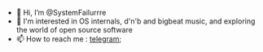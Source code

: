 - 👋 Hi, I’m @SystemFailurrre
- 👀 I'm interested in OS internals, d'n'b and bigbeat music, and exploring the world of open source software
- 📫 How to reach me : [telegram](https://web.telegram.org/k/#@n0s3cr3t); 

<!---
SystemFailurrre/SystemFailurrre is a ✨ special ✨ repository because its `README.md` (this file) appears on your GitHub profile.
You can click the Preview link to take a look at your changes.
--->
